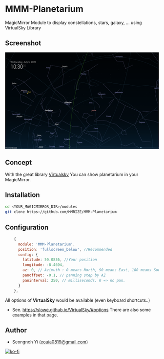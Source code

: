 # MMM-Planetarium
MagicMirror Module to display constellations, stars, galaxy, ... using VirtualSky Library

## Screenshot
![screenshot](https://raw.githubusercontent.com/MMRIZE/public_ext_storage/main/MMM-Planetarium/mmm_planetarium.png)

## Concept
With the great library [Virtualsky](https://github.com/slowe/VirtualSky) You can show planetarium in your MagicMirror.

## Installation
```sh
cd <YOUR_MAGICMIRROR_DIR>/modules
git clone https://github.com/MMRIZE/MMM-Planetarium
```

## Configuration
```js
    {
      module: 'MMM-Planetarium',
      position: 'fullscreen_below', //Recommended
      config: {
        latitude: 50.0836, //Your position
        longitude: -8.4694,
        az: 0, // Azimuth : 0 means North, 90 means East, 180 means South, ...
        panoffset: -0.1, // panning step by AZ
        paninterval: 250, // milliseconds. 0 => no pan.
      }
    },
```
All options of **VirtualSky** would be available (even keyboard shortcuts..)
- See. https://slowe.github.io/VirtualSky/#options There are also some examples in that page.

## Author
- Seongnoh Yi (eouia0819@gmail.com)

[![ko-fi](https://ko-fi.com/img/githubbutton_sm.svg)](https://ko-fi.com/Y8Y56IFLK)